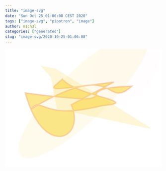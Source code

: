 ```yaml
---
title: "image-svg"
date: "Sun Oct 25 01:06:08 CEST 2020"
tags: ["image-svg", "pipotron", "image"]
author: m1ch3l
categories: ["generated"]
slug: "image-svg/2020-10-25-01:06:08"
---
```


![](image.svg)
